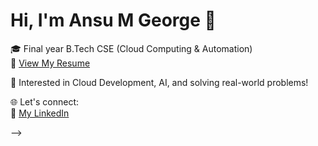 # Hi, I'm Ansu M George 👋

🎓 Final year B.Tech CSE (Cloud Computing & Automation)  
📄 [View My Resume](https://github.com/cybergirlanss/cybergirlanss/blob/main/Ansu%20M%20George%2022BSA10229%20Resume.pdf)

🚀 Interested in Cloud Development, AI, and solving real-world problems!

🌐 Let's connect:  
💼 [My LinkedIn](https://www.linkedin.com/in/ansumgeorge)

-->
